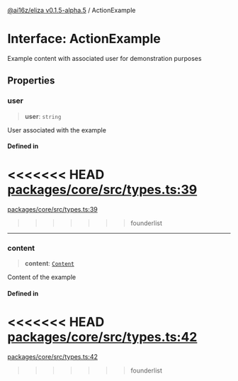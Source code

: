 [@ai16z/eliza v0.1.5-alpha.5](../index.md) / ActionExample

# Interface: ActionExample

Example content with associated user for demonstration purposes

## Properties

### user

> **user**: `string`

User associated with the example

#### Defined in

<<<<<<< HEAD
[packages/core/src/types.ts:39](https://github.com/ai16z/eliza/blob/main/packages/core/src/types.ts#L39)
=======
[packages/core/src/types.ts:39](https://github.com/konstantine25b/eliza/blob/main/packages/core/src/types.ts#L39)
>>>>>>> founderlist

***

### content

> **content**: [`Content`](Content.md)

Content of the example

#### Defined in

<<<<<<< HEAD
[packages/core/src/types.ts:42](https://github.com/ai16z/eliza/blob/main/packages/core/src/types.ts#L42)
=======
[packages/core/src/types.ts:42](https://github.com/konstantine25b/eliza/blob/main/packages/core/src/types.ts#L42)
>>>>>>> founderlist

